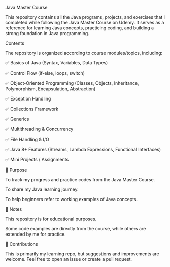 Java Master Course 

This repository contains all the Java programs, projects, and exercises that I completed while following the Java Master Course on Udemy. It serves as a reference for learning Java concepts, practicing coding, and building a strong foundation in Java programming.

Contents

The repository is organized according to course modules/topics, including:

✅ Basics of Java (Syntax, Variables, Data Types)

✅ Control Flow (if-else, loops, switch)

✅ Object-Oriented Programming (Classes, Objects, Inheritance, Polymorphism, Encapsulation, Abstraction)

✅ Exception Handling

✅ Collections Framework

✅ Generics

✅ Multithreading & Concurrency

✅ File Handling & I/O

✅ Java 8+ Features (Streams, Lambda Expressions, Functional Interfaces)

✅ Mini Projects / Assignments


🎯 Purpose

To track my progress and practice codes from the Java Master Course.

To share my Java learning journey.

To help beginners refer to working examples of Java concepts.

📌 Notes

This repository is for educational purposes.

Some code examples are directly from the course, while others are extended by me for practice.

🤝 Contributions

This is primarily my learning repo, but suggestions and improvements are welcome. Feel free to open an issue or create a pull request.
